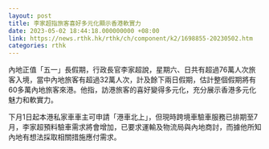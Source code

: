 ```yaml
---
layout: post
title: 李家超指旅客喜好多元化顯示香港軟實力
date: 2023-05-02 18:44:18.000000000 +08:00
link: https://news.rthk.hk/rthk/ch/component/k2/1698855-20230502.htm
categories: rthk
---
```


內地正值「五一」長假期，行政長官李家超說，星期六、日共有超過76萬人次旅客入境，當中內地旅客有超過32萬人次，計及餘下兩日假期，估計整個假期將有60多萬內地旅客來港。他指，訪港旅客的喜好變得多元化，充分展示香港多元化魅力和軟實力。

下月1日起本港私家車車主可申請「港車北上」，但現時跨境車驗車服務已排期至7月，李家超預料驗車需求將會增加，已要求運輸及物流局與內地商討，而據他所知內地有想法採取相關措施應付需求。
